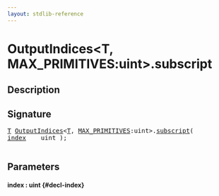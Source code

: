 ```yaml
---
layout: stdlib-reference
---
```


# OutputIndices\<T, MAX\_PRIMITIVES:uint\>\.subscript

## Description





## Signature 

<pre>
<a href="/stdlib-reference/types/OutputIndices/index#typeparam-T" class="code_type">T</a> <a href="/stdlib-reference/types/OutputIndices/index" class="code_type">OutputIndices</a>&lt;<a href="/stdlib-reference/types/OutputIndices/index#typeparam-T" class="code_type">T</a>, <a href="/stdlib-reference/types/OutputIndices/index#decl-MAX_PRIMITIVES" class="code_var">MAX_PRIMITIVES</a>:uint&gt;.<a href="/stdlib-reference/types/OutputIndices/subscript">subscript</a>(
<a href="/stdlib-reference/types/OutputIndices/subscript#decl-index" class="code_param">index</a>    uint );

</pre>

## Parameters

#### index  : uint {#decl-index}

